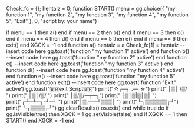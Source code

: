 
Check_fc = {};
hentaiz = 0;
function START()
  menu = gg.choice({
    "my function 1",
    "my function 2",
    "my function 3",
    "my function 4",
    "my function 5",
    "Exit"
  }, 0, "script by: your name")

  if menu == 1 then a() end
  if menu == 2 then b() end
  if menu == 3 then c() end
  if menu == 4 then d() end
  if menu == 5 then e() end
  if menu == 6 then exit() end
  XGCK = -1
end
function a()
hentaiz = a
Check_fc[1] = hentaiz
  --insert code here
  gg.toast('function "my function 1" active')
end
function b()
  --insert code here
  gg.toast('function "my function 2" active')
end
function c()
  --insert code here
  gg.toast('function "my function 3" active')
end
function d()
  --insert code here
  gg.toast('function "my function 4" active')
end
function e()
  --insert code here
  gg.toast('function "my function 5" active')
end
function exit()
  --insert code here
  gg.toast('function "Exit" active')
  gg.toast("🇧🇷exit Script🇧🇷")
  print("☆┌─┐   .─┐☆")
  print("    │▒│ /▒/      ")
  print("    │▒│/▒/       ")
  print("    │▒/▒/─┬─┐")
  print("    │▒│▒|▒│▒│ ")
  print("┌┴─┴─┐-┘─┘  ")
  print("│▒┌──┘▒▒▒│ ")
  print("└┐▒▒▒▒▒▒┌┘")
  print("    └┐▒▒▒▒┌┘")
  gg.clearResults()
  os.exit()
end
while true do
  if gg.isVisible(true) then
    XGCK = 1
    gg.setVisible(false)
  end
  if XGCK == 1 then
    START()
  end
  XGCK = -1
end
